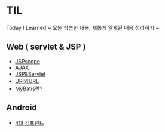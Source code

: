 # TIL
Today I Learned ~ 오늘 학습한 내용, 새롭게 알게된 내용 정리하기 ~

## Web ( servlet & JSP )
- [JSPscope](https://github.com/100race/TIL/blob/main/Web/JSPscope.md)
- [AJAX](https://github.com/100race/TIL/blob/main/Web/AJAX.md)
- [JSP&Servlet](https://github.com/100race/TIL/blob/main/Web/JSP&Servlet.md)
- [URI와URL](https://github.com/100race/TIL/blob/main/Web/url%EA%B3%BCuri.md)
- [MyBatis란?](https://github.com/100race/TIL/blob/main/MyBatis/MyBatis.md)

## Android
- [4대 컴포넌트](https://github.com/100race/TIL/blob/main/Android/4%EB%8C%80%EC%BB%B4%ED%8F%AC%EB%84%8C%ED%8A%B8.md) <br>
